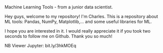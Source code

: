 Machine Learning Tools - from a junior data scientist.

Hey guys, welcome to my repository! I'm Charles. This is a repository about ML tools: Pandas, NumPy, Matplotlib,... and some useful libraries for ML.

I hope you are interested in it. I would really appreciate it if you took two seconds to follow me on Github. Thank you so much! 

NB Viewer Jupyter: bit.ly/3hkMOEq



